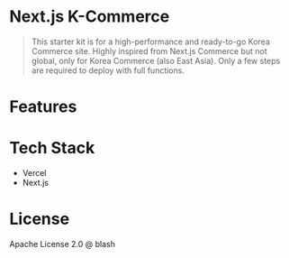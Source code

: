 # Next.js K-Commerce

> This starter kit is for a high-performance and ready-to-go Korea Commerce site. Highly inspired from Next.js Commerce but not global, only for Korea Commerce (also East Asia). Only a few steps are required to deploy with full functions.

# Features

# Tech Stack

- Vercel
- Next.js

# License

Apache License 2.0 @ blash

